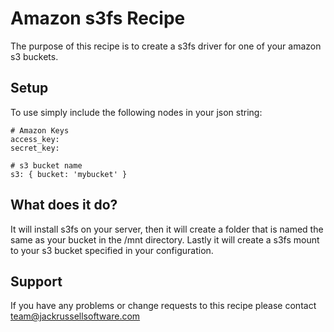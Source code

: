 # Amazon s3fs Recipe

The purpose of this recipe is to create a s3fs driver for one of your amazon s3 buckets.


## Setup

To use simply include the following nodes in your json string:

    # Amazon Keys
    access_key: 
    secret_key:
    
    # s3 bucket name
    s3: { bucket: 'mybucket' }
    

## What does it do?

It will install s3fs on your server, then it will create a folder that is named the same as your bucket in the /mnt directory.  Lastly it will create a s3fs mount to your s3 bucket specified in your configuration.    

## Support

If you have any problems or change requests to this recipe please contact team@jackrussellsoftware.com

